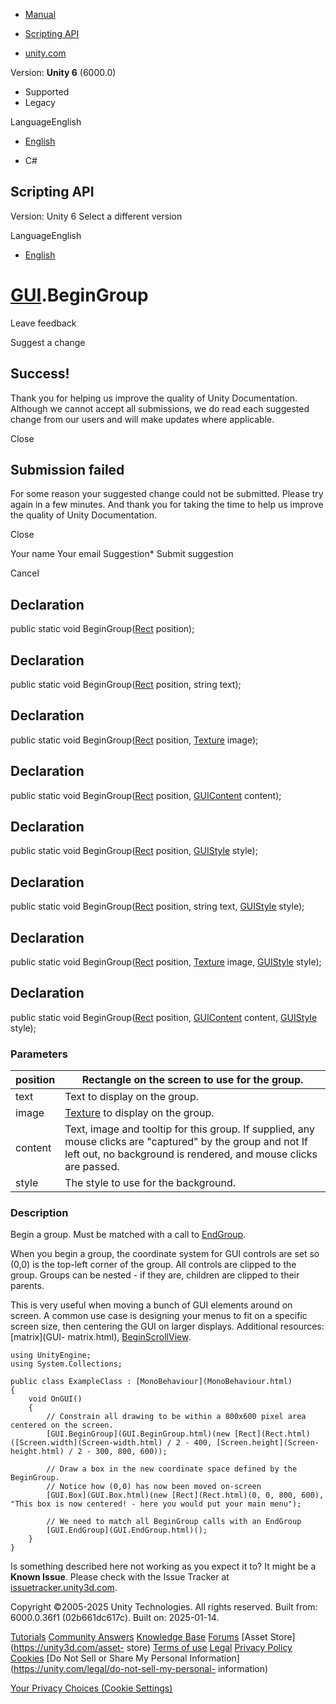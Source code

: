 [ ]()

  * [Manual](../Manual/index.html)
  * [Scripting API](../ScriptReference/index.html)

  * [unity.com](https://unity.com/)

Version: **Unity 6** (6000.0)

  * Supported
  * Legacy

LanguageEnglish

  * [English]()

  * C#

[ ](https://docs.unity3d.com)

## Scripting API

Version: Unity 6 Select a different version

LanguageEnglish

  * [English]()

#  [GUI](GUI.html).BeginGroup

Leave feedback

Suggest a change

## Success!

Thank you for helping us improve the quality of Unity Documentation. Although
we cannot accept all submissions, we do read each suggested change from our
users and will make updates where applicable.

Close

## Submission failed

For some reason your suggested change could not be submitted. Please <a>try
again</a> in a few minutes. And thank you for taking the time to help us
improve the quality of Unity Documentation.

Close

Your name Your email Suggestion* Submit suggestion

Cancel

[ ]()

## Declaration

public static void BeginGroup([Rect](Rect.html) position);

## Declaration

public static void BeginGroup([Rect](Rect.html) position, string text);

## Declaration

public static void BeginGroup([Rect](Rect.html) position,
[Texture](Texture.html) image);

## Declaration

public static void BeginGroup([Rect](Rect.html) position,
[GUIContent](GUIContent.html) content);

## Declaration

public static void BeginGroup([Rect](Rect.html) position,
[GUIStyle](GUIStyle.html) style);

## Declaration

public static void BeginGroup([Rect](Rect.html) position, string text,
[GUIStyle](GUIStyle.html) style);

## Declaration

public static void BeginGroup([Rect](Rect.html) position,
[Texture](Texture.html) image, [GUIStyle](GUIStyle.html) style);

## Declaration

public static void BeginGroup([Rect](Rect.html) position,
[GUIContent](GUIContent.html) content, [GUIStyle](GUIStyle.html) style);

### Parameters

position | Rectangle on the screen to use for the group.  
---|---  
text | Text to display on the group.  
image |  [Texture](Texture.html) to display on the group.  
content | Text, image and tooltip for this group. If supplied, any mouse clicks are "captured" by the group and not If left out, no background is rendered, and mouse clicks are passed.  
style | The style to use for the background.  
  
### Description

Begin a group. Must be matched with a call to [EndGroup](GUI.EndGroup.html).

When you begin a group, the coordinate system for GUI controls are set so
(0,0) is the top-left corner of the group. All controls are clipped to the
group. Groups can be nested - if they are, children are clipped to their
parents.  
  
This is very useful when moving a bunch of GUI elements around on screen. A
common use case is designing your menus to fit on a specific screen size, then
centering the GUI on larger displays. Additional resources: [matrix](GUI-
matrix.html), [BeginScrollView](GUI.BeginScrollView.html).

    
    
    using UnityEngine;
    using System.Collections;  
      
    public class ExampleClass : [MonoBehaviour](MonoBehaviour.html)
    {
        void OnGUI()
        {
            // Constrain all drawing to be within a 800x600 pixel area centered on the screen.
            [GUI.BeginGroup](GUI.BeginGroup.html)(new [Rect](Rect.html)([Screen.width](Screen-width.html) / 2 - 400, [Screen.height](Screen-height.html) / 2 - 300, 800, 600));  
      
            // Draw a box in the new coordinate space defined by the BeginGroup.
            // Notice how (0,0) has now been moved on-screen
            [GUI.Box](GUI.Box.html)(new [Rect](Rect.html)(0, 0, 800, 600), "This box is now centered! - here you would put your main menu");  
      
            // We need to match all BeginGroup calls with an EndGroup
            [GUI.EndGroup](GUI.EndGroup.html)();
        }
    }
    

Is something described here not working as you expect it to? It might be a
**Known Issue**. Please check with the Issue Tracker at
[issuetracker.unity3d.com](https://issuetracker.unity3d.com).

Copyright ©2005-2025 Unity Technologies. All rights reserved. Built from:
6000.0.36f1 (02b661dc617c). Built on: 2025-01-14.

[Tutorials](https://unity3d.com/learn) [Community
Answers](https://answers.unity3d.com) [Knowledge
Base](https://support.unity3d.com/hc/en-us)
[Forums](https://forum.unity3d.com) [Asset Store](https://unity3d.com/asset-
store) [Terms of use](https://docs.unity3d.com/Manual/TermsOfUse.html)
[Legal](https://unity.com/legal) [Privacy
Policy](https://unity.com/legal/privacy-policy)
[Cookies](https://unity.com/legal/cookie-policy) [Do Not Sell or Share My
Personal Information](https://unity.com/legal/do-not-sell-my-personal-
information)

[Your Privacy Choices (Cookie Settings)](javascript:void\(0\);)

